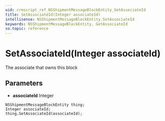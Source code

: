 ```yaml
---
uid: crmscript_ref_NSShipmentMessageBlockEntity_SetAssociateId
title: SetAssociateId(Integer associateId)
intellisense: NSShipmentMessageBlockEntity.SetAssociateId
keywords: NSShipmentMessageBlockEntity, GetAssociateId
so.topic: reference
---
```


# SetAssociateId(Integer associateId)

The associate that owns this block

## Parameters

* **associateId** Integer

```crmscript
NSShipmentMessageBlockEntity thing;
Integer associateId;
thing.SetAssociateId(associateId);
```

